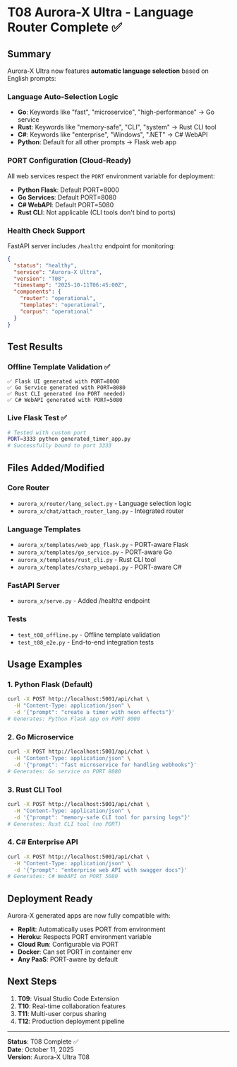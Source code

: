 # T08 Aurora-X Ultra - Language Router Complete ✅

## Summary

Aurora-X Ultra now features **automatic language selection** based on English prompts:

### Language Auto-Selection Logic
- **Go**: Keywords like "fast", "microservice", "high-performance" → Go service
- **Rust**: Keywords like "memory-safe", "CLI", "system" → Rust CLI tool
- **C#**: Keywords like "enterprise", "Windows", ".NET" → C# WebAPI
- **Python**: Default for all other prompts → Flask web app

### PORT Configuration (Cloud-Ready)
All web services respect the `PORT` environment variable for deployment:
- **Python Flask**: Default PORT=8000
- **Go Services**: Default PORT=8080  
- **C# WebAPI**: Default PORT=5080
- **Rust CLI**: Not applicable (CLI tools don't bind to ports)

### Health Check Support
FastAPI server includes `/healthz` endpoint for monitoring:
```json
{
  "status": "healthy",
  "service": "Aurora-X Ultra",
  "version": "T08",
  "timestamp": "2025-10-11T06:45:00Z",
  "components": {
    "router": "operational",
    "templates": "operational",
    "corpus": "operational"
  }
}
```

## Test Results

### Offline Template Validation ✅
```
✅ Flask UI generated with PORT=8000
✅ Go Service generated with PORT=8080
✅ Rust CLI generated (no PORT needed)
✅ C# WebAPI generated with PORT=5080
```

### Live Flask Test ✅
```bash
# Tested with custom port
PORT=3333 python generated_timer_app.py
# Successfully bound to port 3333
```

## Files Added/Modified

### Core Router
- `aurora_x/router/lang_select.py` - Language selection logic
- `aurora_x/chat/attach_router_lang.py` - Integrated router

### Language Templates
- `aurora_x/templates/web_app_flask.py` - PORT-aware Flask
- `aurora_x/templates/go_service.py` - PORT-aware Go
- `aurora_x/templates/rust_cli.py` - Rust CLI tool
- `aurora_x/templates/csharp_webapi.py` - PORT-aware C#

### FastAPI Server
- `aurora_x/serve.py` - Added /healthz endpoint

### Tests
- `test_t08_offline.py` - Offline template validation
- `test_t08_e2e.py` - End-to-end integration tests

## Usage Examples

### 1. Python Flask (Default)
```bash
curl -X POST http://localhost:5001/api/chat \
  -H "Content-Type: application/json" \
  -d '{"prompt": "create a timer with neon effects"}'
# Generates: Python Flask app on PORT 8000
```

### 2. Go Microservice
```bash
curl -X POST http://localhost:5001/api/chat \
  -H "Content-Type: application/json" \
  -d '{"prompt": "fast microservice for handling webhooks"}'
# Generates: Go service on PORT 8080
```

### 3. Rust CLI Tool
```bash
curl -X POST http://localhost:5001/api/chat \
  -H "Content-Type: application/json" \
  -d '{"prompt": "memory-safe CLI tool for parsing logs"}'
# Generates: Rust CLI tool (no PORT)
```

### 4. C# Enterprise API
```bash
curl -X POST http://localhost:5001/api/chat \
  -H "Content-Type: application/json" \
  -d '{"prompt": "enterprise web API with swagger docs"}'
# Generates: C# WebAPI on PORT 5080
```

## Deployment Ready

Aurora-X generated apps are now fully compatible with:
- **Replit**: Automatically uses PORT from environment
- **Heroku**: Respects PORT environment variable
- **Cloud Run**: Configurable via PORT
- **Docker**: Can set PORT in container env
- **Any PaaS**: PORT-aware by default

## Next Steps

1. **T09**: Visual Studio Code Extension
2. **T10**: Real-time collaboration features
3. **T11**: Multi-user corpus sharing
4. **T12**: Production deployment pipeline

---

**Status**: T08 Complete ✅  
**Date**: October 11, 2025  
**Version**: Aurora-X Ultra T08